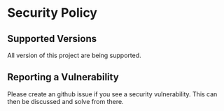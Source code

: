 # Security Policy

## Supported Versions

All version of this project are being supported.

## Reporting a Vulnerability

Please create an github issue if you see a security vulnerability. 
This can then be discussed and solve from there. 
